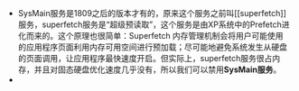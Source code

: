 - SysMain服务是1809之后的版本才有的，原来这个服务之前叫[[superfetch]]服务，superfetch服务是“超级预读取”，这个服务是由XP系统中的Prefetch进化而来的。这个原理也很简单：Superfetch 内存管理机制会将用户可能使用的应用程序页面利用内存可用空间进行预加载；尽可能地避免系统发生从硬盘的页面调用，让应用程序最快速度开启。但实际上，superfetch服务很占内存，并且对固态硬盘优化速度几乎没有，所以我们可以禁用**SysMain服务**。
-